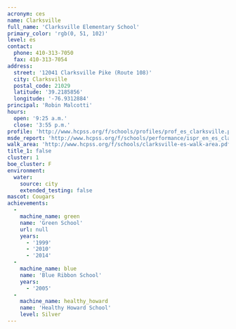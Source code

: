 ```yaml
---
acronym: ces
name: Clarksville
full_name: 'Clarksville Elementary School'
primary_color: 'rgb(0, 51, 102)'
level: es
contact:
  phone: 410-313-7050
  fax: 410-313-7054
address:
  street: '12041 Clarksville Pike (Route 108)'
  city: Clarksville
  postal_code: 21029
  latitude: '39.2185856'
  longitude: '-76.9312884'
principal: 'Robin Malcotti'
hours:
  open: '9:25 a.m.'
  close: '3:55 p.m.'
profile: 'http://www.hcpss.org/f/schools/profiles/prof_es_clarksville.pdf'
msde_report: 'http://www.hcpss.org/f/schools/performance/ispr_en_es_clarksville.pdf'
walk_area: 'http://www.hcpss.org/f/schools/clarksville-es-walk-area.pdf'
title_1: false
cluster: 1
boe_cluster: F
environment:
  water:
    source: city
    extended_testing: false
mascot: Cougars
achievements:
  -
    machine_name: green
    name: 'Green School'
    url: null
    years:
      - '1999'
      - '2010'
      - '2014'
  -
    machine_name: blue
    name: 'Blue Ribbon School'
    years:
      - '2005'
  -
    machine_name: healthy_howard
    name: 'Healthy Howard School'
    level: Silver
---
```

